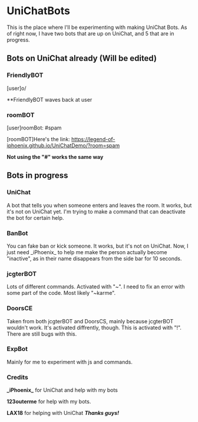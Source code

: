 # UniChatBots
This is the place where I'll be experimenting with making UniChat Bots. As of right now, I have two bots that are up on UniChat, and 5 that are in progress. 

## Bots on UniChat already (Will be edited)

### FriendlyBOT
[user]o/

**FriendlyBOT waves back at user

### roomBOT
[user]roomBot: #spam

[roomBOT]Here's the link: https://legend-of-iphoenix.github.io/UniChatDemo/?room=spam

**Not using the "\#\" works the same way**
## Bots in progress

### UniChat
A bot that tells you when someone enters and leaves the room. It works, but it's not on UniChat yet. I'm trying to make a command that can deactivate the bot for certain help. 

### BanBot
You can fake ban or kick someone. It works, but it's not on UniChat. Now, I just need \_iPhoenix\_ to help me make the person actually become "inactive", as in their name disappears from the side bar for 10 seconds. 

### jcgterBOT
Lots of different commands. Activated with "~". I need to fix an error with some part of the code. Most likely "~karme".

### DoorsCE
Taken from both jcgterBOT and DoorsCS, mainly because jcgterBOT wouldn't work. It's activated diffrently, though. This is activated with "!". There are still bugs with this. 

### ExpBot
Mainly for me to experiment with js and commands.

### Credits
**\_iPhoenix\_** for UniChat and help with my bots

**123outerme** for help with my bots.

**LAX18** for helping with UniChat
***Thanks guys!***
